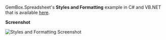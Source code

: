 GemBox.Spreadsheet's **Styles and Formatting** example in C# and VB.NET that is available [here](https://www.gemboxsoftware.com/spreadsheet/examples/c-sharp-vb-net-excel-style-formatting/202).

**Screenshot**

![Styles and Formatting Screenshot](https://www.gemboxsoftware.com/Spreadsheet/Examples/Content/BasicFeatures/StylesandFormatting/Style.png)